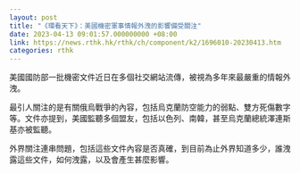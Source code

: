 ```yaml
---
layout: post
title: "《環看天下》：美國機密軍事情報外洩的影響備受關注"
date: 2023-04-13 09:01:57.000000000 +08:00
link: https://news.rthk.hk/rthk/ch/component/k2/1696010-20230413.htm
categories: rthk
---
```


美國國防部一批機密文件近日在多個社交網站流傳，被視為多年來最嚴重的情報外洩。

最引人關注的是有關俄烏戰爭的內容，包括烏克蘭防空能力的弱點、雙方死傷數字等。文件亦提到，美國監聽多個盟友，包括以色列、南韓，甚至烏克蘭總統澤連斯基亦被監聽。


外界關注連串問題，包括這些文件內容是否真確，到目前為止外界知道多少，誰洩露這些文件，如何洩露，以及會產生甚麼影響。
